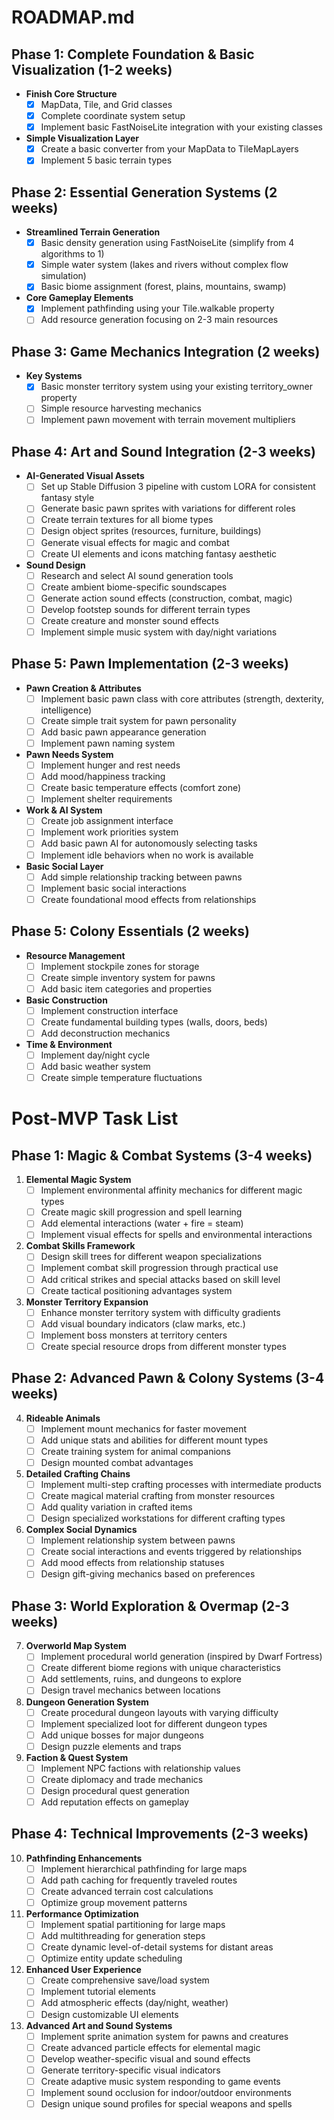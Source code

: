 
# ROADMAP.md

## Phase 1: Complete Foundation & Basic Visualization (1-2 weeks)

- **Finish Core Structure**
    - [x] MapData, Tile, and Grid classes
    - [x] Complete coordinate system setup
    - [x] Implement basic FastNoiseLite integration with your existing classes
- **Simple Visualization Layer**
    - [x] Create a basic converter from your MapData to TileMapLayers
    - [x] Implement 5 basic terrain types

## Phase 2: Essential Generation Systems (2 weeks)

- **Streamlined Terrain Generation**
    - [x] Basic density generation using FastNoiseLite (simplify from 4 algorithms to 1)
    - [x] Simple water system (lakes and rivers without complex flow simulation)
    - [x] Basic biome assignment (forest, plains, mountains, swamp)
- **Core Gameplay Elements**
    - [x] Implement pathfinding using your Tile.walkable property
    - [ ] Add resource generation focusing on 2-3 main resources

## Phase 3: Game Mechanics Integration (2 weeks)

- **Key Systems**
    - [x] Basic monster territory system using your existing territory_owner property
    - [ ] Simple resource harvesting mechanics
    - [ ] Implement pawn movement with terrain movement multipliers

## Phase 4: Art and Sound Integration (2-3 weeks)

- **AI-Generated Visual Assets**
  - [ ] Set up Stable Diffusion 3 pipeline with custom LORA for consistent fantasy style
  - [ ] Generate basic pawn sprites with variations for different roles
  - [ ] Create terrain textures for all biome types
  - [ ] Design object sprites (resources, furniture, buildings)
  - [ ] Generate visual effects for magic and combat
  - [ ] Create UI elements and icons matching fantasy aesthetic

- **Sound Design**
  - [ ] Research and select AI sound generation tools
  - [ ] Create ambient biome-specific soundscapes
  - [ ] Generate action sound effects (construction, combat, magic)
  - [ ] Develop footstep sounds for different terrain types
  - [ ] Create creature and monster sound effects
  - [ ] Implement simple music system with day/night variations

## Phase 5: Pawn Implementation (2-3 weeks)

- **Pawn Creation & Attributes**
    - [ ] Implement basic pawn class with core attributes (strength, dexterity, intelligence)
    - [ ] Create simple trait system for pawn personality
    - [ ] Add basic pawn appearance generation
    - [ ] Implement pawn naming system

- **Pawn Needs System**
    - [ ] Implement hunger and rest needs
    - [ ] Add mood/happiness tracking
    - [ ] Create basic temperature effects (comfort zone)
    - [ ] Implement shelter requirements

- **Work & AI System**
    - [ ] Create job assignment interface
    - [ ] Implement work priorities system
    - [ ] Add basic pawn AI for autonomously selecting tasks
    - [ ] Implement idle behaviors when no work is available

- **Basic Social Layer**
    - [ ] Add simple relationship tracking between pawns
    - [ ] Implement basic social interactions
    - [ ] Create foundational mood effects from relationships

## Phase 5: Colony Essentials (2 weeks)

- **Resource Management**
    - [ ] Implement stockpile zones for storage
    - [ ] Create simple inventory system for pawns
    - [ ] Add basic item categories and properties

- **Basic Construction**
    - [ ] Implement construction interface
    - [ ] Create fundamental building types (walls, doors, beds)
    - [ ] Add deconstruction mechanics

- **Time & Environment**
    - [ ] Implement day/night cycle
    - [ ] Add basic weather system
    - [ ] Create simple temperature fluctuations

# Post-MVP Task List

## Phase 1: Magic & Combat Systems (3-4 weeks)

1. **Elemental Magic System**
   * [ ] Implement environmental affinity mechanics for different magic types
   * [ ] Create magic skill progression and spell learning
   * [ ] Add elemental interactions (water + fire = steam)
   * [ ] Implement visual effects for spells and environmental interactions

2. **Combat Skills Framework**
   * [ ] Design skill trees for different weapon specializations
   * [ ] Implement combat skill progression through practical use
   * [ ] Add critical strikes and special attacks based on skill level
   * [ ] Create tactical positioning advantages system

3. **Monster Territory Expansion**
   * [ ] Enhance monster territory system with difficulty gradients
   * [ ] Add visual boundary indicators (claw marks, etc.)
   * [ ] Implement boss monsters at territory centers
   * [ ] Create special resource drops from different monster types

## Phase 2: Advanced Pawn & Colony Systems (3-4 weeks)

4. **Rideable Animals**
   * [ ] Implement mount mechanics for faster movement
   * [ ] Add unique stats and abilities for different mount types
   * [ ] Create training system for animal companions
   * [ ] Design mounted combat advantages

5. **Detailed Crafting Chains**
   * [ ] Implement multi-step crafting processes with intermediate products
   * [ ] Create magical material crafting from monster resources
   * [ ] Add quality variation in crafted items
   * [ ] Design specialized workstations for different crafting types

6. **Complex Social Dynamics**
   * [ ] Implement relationship system between pawns
   * [ ] Create social interactions and events triggered by relationships
   * [ ] Add mood effects from relationship statuses
   * [ ] Design gift-giving mechanics based on preferences

## Phase 3: World Exploration & Overmap (2-3 weeks)

7. **Overworld Map System**
   * [ ] Implement procedural world generation (inspired by Dwarf Fortress)
   * [ ] Create different biome regions with unique characteristics
   * [ ] Add settlements, ruins, and dungeons to explore
   * [ ] Design travel mechanics between locations

8. **Dungeon Generation System**
   * [ ] Create procedural dungeon layouts with varying difficulty
   * [ ] Implement specialized loot for different dungeon types
   * [ ] Add unique bosses for major dungeons
   * [ ] Design puzzle elements and traps

9. **Faction & Quest System**
   * [ ] Implement NPC factions with relationship values
   * [ ] Create diplomacy and trade mechanics
   * [ ] Design procedural quest generation
   * [ ] Add reputation effects on gameplay

## Phase 4: Technical Improvements (2-3 weeks)

10. **Pathfinding Enhancements**
    * [ ] Implement hierarchical pathfinding for large maps
    * [ ] Add path caching for frequently traveled routes
    * [ ] Create advanced terrain cost calculations
    * [ ] Optimize group movement patterns

11. **Performance Optimization**
    * [ ] Implement spatial partitioning for large maps
    * [ ] Add multithreading for generation steps
    * [ ] Create dynamic level-of-detail systems for distant areas
    * [ ] Optimize entity update scheduling

12. **Enhanced User Experience**
    * [ ] Create comprehensive save/load system
    * [ ] Implement tutorial elements
    * [ ] Add atmospheric effects (day/night, weather)
    * [ ] Design customizable UI elements
   
13. **Advanced Art and Sound Systems**
    * [ ] Implement sprite animation system for pawns and creatures
    * [ ] Create advanced particle effects for elemental magic
    * [ ] Develop weather-specific visual and sound effects
    * [ ] Generate territory-specific visual indicators
    * [ ] Create adaptive music system responding to game events
    * [ ] Implement sound occlusion for indoor/outdoor environments
    * [ ] Design unique sound profiles for special weapons and spells
